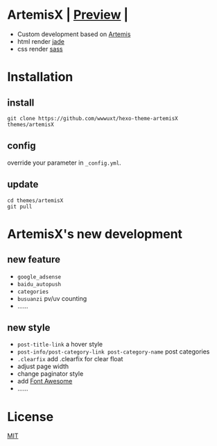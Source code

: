# ArtemisX | [Preview](http://wwwuxt.cc) |

- Custom development based on [Artemis](https://github.com/Dreyer/hexo-theme-artemis)
- html render [jade](https://jade-lang.com)
- css render [sass](https://www.sass.hk/)


# Installation
## install
```
git clone https://github.com/wwwuxt/hexo-theme-artemisX themes/artemisX
```
## config
override your parameter in `_config.yml`.
## update
```
cd themes/artemisX
git pull
```
# ArtemisX's new development

## new feature

- `google_adsense`
- `baidu_autopush`
- `categories`
- `busuanzi` pv/uv counting
- ......

## new style

- `post-title-link` a hover style 
- `post-info/post-category-link post-category-name` post categories
- `.clearfix` add .clearfix for clear float
- adjust page width
- change paginator style 
- add [Font Awesome](http://fontawesome.dashgame.com)
- ......

# License

[MIT](https://opensource.org/licenses/mit-license.php)